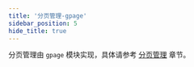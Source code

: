 ```yaml
---
title: '分页管理-gpage'
sidebar_position: 5
hide_title: true
---
```


分页管理由 `gpage` 模块实现，具体请参考 [分页管理](../../3-WEB服务开发/10-分页管理/10-分页管理.md) 章节。